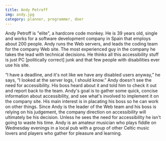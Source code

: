 ```yaml
---
title: Andy Petroff
img: andy.jpg
category: planner, programmer, doer
---
```


Andy Petroff is "elite", a hardcore code monkey. He is 39 years old, single and works for a software development company in Spain that employs about 200 people.  Andy runs the Web servers, and leads the coding team for the company Web site. The most experienced guy in the company he takes the lead with technical decisions. He thinks all this accessibility stuff is just PC [politically correct] junk and that few people with disabilities ever use his site.

“I have a deadline, and it's not like we have any disabled users anyway,” he says, “I looked at the server logs, I should know.”  Andy doesn't see the need for accessibility. His boss heard about it and told him to check it out and report back to the team. Andy's goal is to gather some quick, concise information about accessibility, and see what's involved to implement it on the company site. His main interest is in placating his boss so he can work on other things.  Since Andy is the leader of the Web team and his boss is relying on his judgement, the company direction on accessibility will ultimately be his decision. Unless he sees the need for accessibility he isn't going to waste his time.  Andy is an amateur musician who plays fiddle on Wednesday evenings in a local pub with a group of other Celtic music lovers and players who gather for pleasure and learning.
